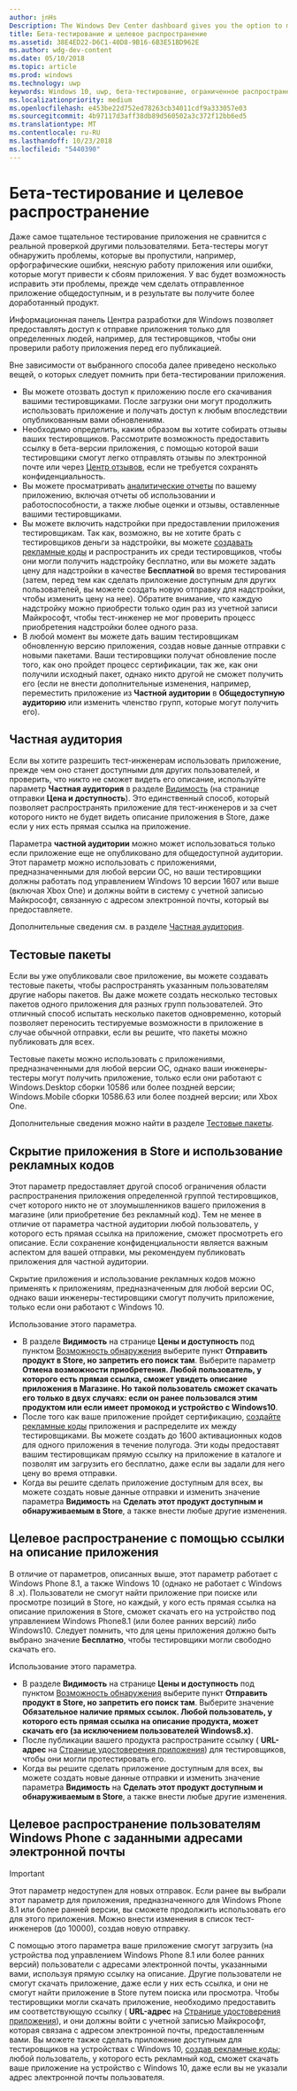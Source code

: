 ```yaml
---
author: jnHs
Description: The Windows Dev Center dashboard gives you the option to make your app available only to specified people so that you can have testers try it out before you offer it to the public.
title: Бета-тестирование и целевое распространение
ms.assetid: 38E4ED22-D6C1-40D8-9B16-6B3E51BD962E
ms.author: wdg-dev-content
ms.date: 05/10/2018
ms.topic: article
ms.prod: windows
ms.technology: uwp
keywords: Windows 10, uwp, бета-тестирование, ограниченное распространение, бета-версия, бета-версии, тестирование, тест-инженеры
ms.localizationpriority: medium
ms.openlocfilehash: e453be22d752ed78263cb34011cdf9a333057e03
ms.sourcegitcommit: 4b97117d3aff38db89d560502a3c372f12bb6ed5
ms.translationtype: MT
ms.contentlocale: ru-RU
ms.lasthandoff: 10/23/2018
ms.locfileid: "5440390"
---
```

# <a name="beta-testing-and-targeted-distribution"></a>Бета-тестирование и целевое распространение

Даже самое тщательное тестирование приложения не сравнится с реальной проверкой другими пользователями. Бета-тестеры могут обнаружить проблемы, которые вы пропустили, например, орфографические ошибки, неясную работу приложения или ошибки, которые могут привести к сбоям приложения. У вас будет возможность исправить эти проблемы, прежде чем сделать отправленное приложение общедоступным, и в результате вы получите более доработанный продукт. 

Информационная панель Центра разработки для Windows позволяет предоставлять доступ к отправке приложения только для определенных людей, например, для тестировщиков, чтобы они проверили работу приложения перед его публикацией. 

Вне зависимости от выбранного способа далее приведено несколько вещей, о которых следует помнить при бета-тестировании приложения.

- Вы можете отозвать доступ к приложению после его скачивания вашими тестировщиками. После загрузки они могут продолжить использовать приложение и получать доступ к любым впоследствии опубликованным вами обновлениям.
- Необходимо определить, каким образом вы хотите собирать отзывы ваших тестировщиков. Рассмотрите возможность предоставить ссылку в бета-версии приложения, с помощью которой ваши тестировщики смогут легко отправлять отзывы по электронной почте или через [Центр отзывов](../monetize/launch-feedback-hub-from-your-app.md), если не требуется сохранять конфиденциальность. 
- Вы можете просматривать [аналитические отчеты](analytics.md) по вашему приложению, включая отчеты об использовании и работоспособности, а также любые оценки и отзывы, оставленные вашими тестировщиками.
- Вы можете включить надстройки при предоставлении приложения тестировщикам. Так как, возможно, вы не хотите брать с тестировщиков деньги за надстройки, вы можете [создавать рекламные коды](generate-promotional-codes.md) и распространить их среди тестировщиков, чтобы они могли получить надстройку бесплатно, или вы можете задать цену для надстройки в качестве **Бесплатной** во время тестирования (затем, перед тем как сделать приложение доступным для других пользователей, вы можете создать новую отправку для надстройки, чтобы изменить цену на нее). Обратите внимание, что каждую надстройку можно приобрести только один раз из учетной записи Майкрософт, чтобы тест-инженер не мог проверить процесс приобретения надстройки более одного раза. 
- В любой момент вы можете дать вашим тестировщикам обновленную версию приложения, создав новые данные отправки с новыми пакетами. Ваши тестировщики получат обновление после того, как оно пройдет процесс сертификации, так же, как они получили исходный пакет, однако никто другой не сможет получить его (если не внести дополнительные изменения, например, переместить приложение из **Частной аудитории** в **Общедоступную аудиторию** или изменить членство групп, которые могут получить его).

## <a name="private-audience"></a>Частная аудитория

Если вы хотите разрешить тест-инженерам использовать приложение, прежде чем оно станет доступными для других пользователей, и проверить, что никто не сможет видеть его описание, используйте параметр **Частная аудитория** в разделе [Видимость](choose-visibility-options.md) (на странице отправки **Цена и доступность**). Это единственный способ, который позволяет распространять приложение для тест-инженеров и за счет которого никто не будет видеть описание приложения в Store, даже если у них есть прямая ссылка на приложение. 

Параметра **частной аудитории** можно может использоваться только если приложение еще не опубликовано для общедоступной аудитории. Этот параметр можно использовать с приложениями, предназначенными для любой версии ОС, но ваши тестировщики должны работать под управлением Windows 10 версии 1607 или выше (включая Xbox One) и должны войти в систему с учетной записью Майкрософт, связанную с адресом электронной почты, который вы предоставляете.

Дополнительные сведения см. в разделе [Частная аудитория](choose-visibility-options.md#audience).


## <a name="package-flights"></a>Тестовые пакеты

Если вы уже опубликовали свое приложение, вы можете создавать тестовые пакеты, чтобы распространять указанным пользователям другие наборы пакетов. Вы даже можете создать несколько тестовых пакетов одного приложения для разных групп пользователей. Это отличный способ испытать несколько пакетов одновременно, который позволяет переносить тестируемые возможности в приложение в случае обычной отправки, если вы решите, что пакеты можно публиковать для всех.

Тестовые пакеты можно использовать с приложениями, предназначенными для любой версии ОС, однако ваши инженеры-тестеры могут получить приложение, только если они работают с Windows.Desktop сборки 10586 или более поздней версии; Windows.Mobile сборки 10586.63 или более поздней версии; или Xbox One.

Дополнительные сведения можно найти в разделе [Тестовые пакеты](package-flights.md).


<span id="hide" />

## <a name="hiding-the-app-in-the-store-and-using-promotional-codes"></a>Скрытие приложения в Store и использование рекламных кодов

Этот параметр предоставляет другой способ ограничения области распространения приложения определенной группой тестировщиков, счет которого никто не от злоумышленников вашего приложения в магазине (или приобретение без рекламный код). Тем не менее в отличие от параметра частной аудитории любой пользователь, у которого есть прямая ссылка на приложение, сможет просмотреть его описание. Если сохранение конфиденциальности является важным аспектом для вашей отправки, мы рекомендуем публиковать приложения для частной аудитории.

Скрытие приложения и использование рекламных кодов можно применять к приложениям, предназначенным для любой версии ОС, однако ваши инженеры-тестировщики смогут получить приложение, только если они работают с Windows 10.

Использование этого параметра.

- В разделе **Видимость** на странице **Цены и доступность** под пунктом [Возможность обнаружения](choose-visibility-options.md#discoverability) выберите пункт **Отправить продукт в Store, но запретить его поиск там**. Выберите параметр **Отмена возможности приобретения. Любой пользователь, у которого есть прямая ссылка, сможет увидеть описание приложения в Магазине. Но такой пользователь сможет скачать его только в двух случаях: если он ранее пользовался этим продуктом или если имеет промокод и устройство с Windows10**. 
- После того как ваше приложение пройдет сертификацию, [создайте рекламные коды](generate-promotional-codes.md) приложения и распределите их между тестировщиками. Вы можете создать до 1600 активационных кодов для одного приложения в течение полугода. Эти коды предоставят вашим тестировщикам прямую ссылку на приложение в каталоге и позволят им загрузить его бесплатно, даже если вы задали для него цену во время отправки.
- Когда вы решите сделать приложение доступным для всех, вы можете создать новые данные отправки и изменить значение параметра **Видимость** на **Сделать этот продукт доступным и обнаруживаемым в Store**, а также внести любые другие изменения.


## <a name="targeted-distribution-with-a-link-to-your-apps-listing"></a>Целевое распространение с помощью ссылки на описание приложения

В отличие от параметров, описанных выше, этот параметр работает с Windows Phone 8.1, а также Windows 10 (однако не работает с Windows 8 .x). Пользователи не смогут найти приложение при поиске или просмотре позиций в Store, но каждый, у кого есть прямая ссылка на описание приложения в Store, сможет скачать его на устройство под управлением Windows Phone8.1 (или более ранних версий) либо Windows10. Следует помнить, что для цены приложения должно быть выбрано значение **Бесплатно**, чтобы тестировщики могли свободно скачать его.

Использование этого параметра.
- В разделе **Видимость** на странице **Цены и доступность** под пунктом [Возможность обнаружения](choose-visibility-options.md#discoverability) выберите пункт **Отправить продукт в Store, но запретить его поиск там**. Выберите значение **Обязательное наличие прямых ссылок. Любой пользователь, у которого есть прямая ссылка на описание продукта, может скачать его (за исключением пользователей Windows8.x)**.
- После публикации вашего продукта распространите ссылку ( **URL-адрес** на [Странице удостоверения приложения](view-app-identity-details.md)) для тестировщиков, чтобы они могли протестировать его.
- Когда вы решите сделать приложение доступным для всех, вы можете создать новые данные отправки и изменить значение параметра **Видимость** на **Сделать этот продукт доступным и обнаруживаемым в Store**, а также внести любые другие изменения.


## <a name="targeted-distribution-to-windows-phone-customers-with-specified-email-addresses"></a>Целевое распространение пользователям Windows Phone с заданными адресами электронной почты

> [!IMPORTANT]
> Этот параметр недоступен для новых отправок. Если ранее вы выбрали этот параметр для приложения, предназначенного для Windows Phone 8.1 или более ранней версии, вы сможете продолжить использовать его для этого приложения. Можно внести изменения в список тест-инженеров (до 10000), создав новую отправку. 

С помощью этого параметра ваше приложение смогут загрузить (на устройства под управлением Windows Phone 8.1 или более ранних версий) пользователи с адресами электронной почты, указанными вами, используя прямую ссылку на описание. Другие пользователи не смогут скачать приложение, даже если у них есть ссылка, и они не смогут найти приложение в Store путем поиска или просмотра. Чтобы тестировщики могли скачать приложение, необходимо предоставить им соответствующую ссылку ( **URL-адрес** на [Странице удостоверения приложения](view-app-identity-details.md)), и они должны войти с учетной записью Майкрософт, которая связана с адресом электронной почты, предоставленным вами. Вы можете также сделать приложение доступным для тестировщиков на устройствах с Windows 10, [создав рекламные коды](generate-promotional-codes.md); любой пользователь, у которого есть рекламный код, сможет скачать ваше приложение на устройство с Windows 10, даже если вы не указали адрес электронной почты пользователя.

